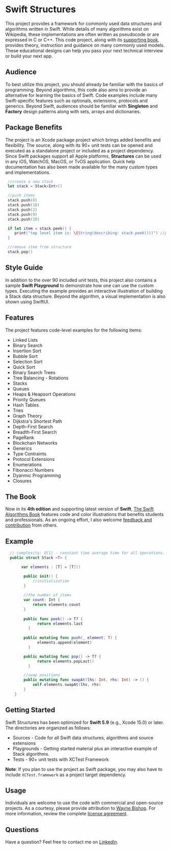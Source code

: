 Swift Structures
====================

This project provides a framework for commonly used data structures and algorithms written in Swift. While details of many algorithms exist on Wikipedia, these implementations are often written as pseudocode or are expressed in C or C++. This code project, along with its [supporting book](https://medium.com/swift-algorithms-data-structures), provides theory, instruction and guidance on many commonly used models. These educational designs can help you pass your next technical interview or build your next app.


Audience
---------------------

To best utilize this project, you should already be familiar with the basics of programming. Beyond algorithms, this code also aims to provide an alternative for learning the basics of Swift. Code examples include many Swift-specific features such as optionals, extensions, protocols and generics. Beyond Swift, audiences should be familiar with **Singleton** and **Factory** design patterns along with sets, arrays and dictionaries.


Package Benefits
---------------------

The project is an Xcode package project which brings added benefits and flexibility. The source, along with its 90+ unit tests can be opened and executed as a standalone project or included as a project dependency. Since Swift packages support all Apple platforms, **Structures** can be used in any iOS, WatchOS, MacOS, or TvOS application. Quick help documentation has also been made available for the many custom types and implementations.


```swift
 //create a new stack
 let stack = Stack<Int>()

 //push items
 stack.push(8)
 stack.push(10)
 stack.push(2)
 stack.push(9)
 stack.push(20)

 if let item = stack.peek() {
    print("top level item is: \(String(describing: stack.peek()))") //prints 20
 }

 //remove item from structure
 stack.pop()
```

Style Guide
---------------------

In addition to the over 90 included unit tests, this project also contains a sample **Swift Playground** to demonstrate how one can use the custom types. Executing the example provides an interactive illustration of building a Stack data structure. Beyond the algorithm, a visual implementation is also shown using SwiftUI. 


Features
--------------------

The project features code-level examples for the following items:

+ Linked Lists
+ Binary Search
+ Insertion Sort
+ Bubble Sort
+ Selection Sort
+ Quick Sort
+ Binary Search Trees
+ Tree Balancing - Rotations
+ Stacks
+ Queues
+ Heaps & Heapsort Operations
+ Priority Queues
+ Hash Tables
+ Tries
+ Graph Theory
+ Dijkstra's Shortest Path
+ Depth-First Search
+ Breadth-First Search
+ PageRank
+ Blockchain Networks
+ Generics
+ Type Contraints
+ Protocol Extensions
+ Enumerations
+ Fibonacci Numbers
+ Dyanmic Programming
+ Closures


The Book
--------------------

Now in its **4th edition** and supporting latest version of **Swift**, [The Swift Algorithms Book](https://medium.com/swift-algorithms-data-structures) features code and color illustrations that benefits students and professionals. As an ongoing effort, I also welcome [feedback and contribution](https://github.com/waynewbishop/Structures/pulls) from others. 


Example
--------------------

```swift
  // complexity: O(1) - constant time average time for all operations.
  public struct Stack <T> {

       var elements : [T] = [T]()

        public init() {
            //initialization
        }
        
        //the number of items
        var count: Int {
            return elements.count
        }
        
        public func peek() -> T? {
              return elements.last
          }
      
        public mutating func push(_ element: T) {
              elements.append(element)
          }

        public mutating func pop() -> T? {
              return elements.popLast()
          }

        //swap positions
        public mutating func swapAt(lhs: Int, rhs: Int) -> () {
            self.elements.swapAt(lhs, rhs)
        }        
    }
```

Getting Started
--------------------

Swift Structures has been optimized for **Swift 5.9** (e.g., Xcode 15.0) or later. The directories are organized as follows:
+ Sources - Code for all Swift data structures, algorithms and source extensions
+ Playgrounds - Getting started material plus an interactive example of Stack algorithms. 
+ Tests - 90+ unit tests with XCTest Framework

**Note**: If you plan to use the project as Swift package, you may also have to include `XCTest.framework` as a project target dependency. 


Usage
--------------------

Individuals are welcome to use the code with commercial and open-source projects. As a courtesy, please provide attribution to [Wayne Bishop](https://www.linkedin.com/in/waynebishop). For more information, review the complete [license agreement](https://github.com/waynewbishop/SwiftStructures/blob/master/License.md). 


Questions
--------------------

Have a question? Feel free to contact me on [LinkedIn](https://www.linkedin.com/in/waynebishop)</a>.
